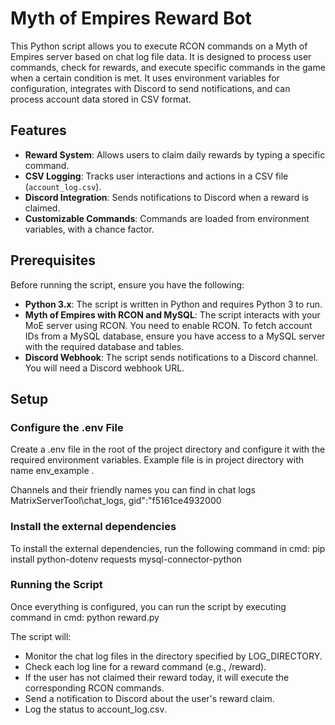 # Myth of Empires Reward Bot

This Python script allows you to execute RCON commands on a Myth of Empires server based on chat log file data. It is designed to process user commands, check for rewards, and execute specific commands in the game when a certain condition is met. It uses environment variables for configuration, integrates with Discord to send notifications, and can process account data stored in CSV format.

## Features

- **Reward System**: Allows users to claim daily rewards by typing a specific command.
- **CSV Logging**: Tracks user interactions and actions in a CSV file (`account_log.csv`).
- **Discord Integration**: Sends notifications to Discord when a reward is claimed.
- **Customizable Commands**: Commands are loaded from environment variables, with a chance factor.

## Prerequisites

Before running the script, ensure you have the following:

- **Python 3.x**: The script is written in Python and requires Python 3 to run.
- **Myth of Empires with RCON and MySQL**: The script interacts with your MoE server using RCON. You need to enable RCON. To fetch account IDs from a MySQL database, ensure you have access to a MySQL server with the required database and tables.
- **Discord Webhook**: The script sends notifications to a Discord channel. You will need a Discord webhook URL.

## Setup

### Configure the .env File
Create a .env file in the root of the project directory and configure it with the required environment variables. Example file is in project directory with name env_example .

Channels and their friendly names you can find in chat logs MatrixServerTool\chat_logs, gid":"f5161ce4932000

### Install the external dependencies
To install the external dependencies, run the following command in cmd: pip install python-dotenv requests mysql-connector-python

### Running the Script
Once everything is configured, you can run the script by executing command in cmd: python reward.py

The script will:
- Monitor the chat log files in the directory specified by LOG_DIRECTORY.
- Check each log line for a reward command (e.g., /reward).
- If the user has not claimed their reward today, it will execute the corresponding RCON commands.
- Send a notification to Discord about the user's reward claim.
- Log the status to account_log.csv.

